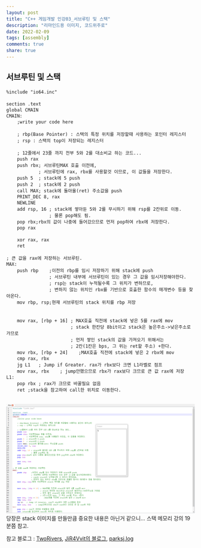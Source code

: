 ```yaml
---
layout: post
title: "C++ 게임개발 인강03_서브루틴 및 스택"
description: "리마인드용 이미지, 코드위주로"
date: 2022-02-09
tags: [assembly]
comments: true
share: true
---
```

## 서브루틴 및 스택
```
%include "io64.inc"

section .text
global CMAIN
CMAIN:
    ;write your code here
    
    ; rbp(Base Pointer) : 스택의 특정 위치를 저장할때 사용하는 포인터 레지스터
    ; rsp : 스택의 top이 저장되는 레지스터

    ; 12줄에서 23줄 까지 전부 5와 2를 대소비교 하는 코드...
    push rax
    push rbx; 서브루틴MAX 호출 이전에, 
            ; 서브루틴에 rax, rbx를 사용할것 이므로, 이 값들을 저장한다.
    push 5  ; stack에 5 push
    push 2  ; stack에 2 push
    call MAX; stack에 돌아올(ret) 주소값을 push
    PRINT_DEC 8, rax
    NEWLINE
    add rsp, 16 ; stack에 쌓아둔 5와 2를 무시하기 위해 rsp를 2칸위로 이동.
                ; 물론 pop해도 됨.
    pop rbx;rbx의 값이 나중에 들어갔으므로 먼저 pop하여 rbx에 저장한다. 
    pop rax
    
    xor rax, rax
    ret
    
; 큰 값을 rax에 저장하는 서브루틴.
MAX:
    push rbp    ;이전의 rbp를 임시 저장하기 위해 stack에 push
                ; 서브루틴 내부에 서브루틴이 있는 경우 그 값을 임시저장해야한다.
                ; rsp는 stack이 누적될수록 그 위치가 변하므로, 
                ; 변하지 않는 위치인 rbx를 기반으로 호출한 함수의 매개변수 등을 찾아온다.
    mov rbp, rsp;현재 서브루틴의 stack 위치를 rbp 저장
    

    mov rax, [rbp + 16] ; MAX호출 직전에 stack에 넣은 5를 rax에 mov
                        ; stack 한칸당 8bit이고 stack은 높은주소->낮은주소로 가므로
                        ; 먼저 쌓인 stack의 값을 가져오기 위해서는 
                        ; 2칸(1칸은 bps, 그 위는 ret할 주소) +한다.
    mov rbx, [rbp + 24]    ;MAX호출 직전에 stack에 넣은 2 rbx에 mov
    cmp rax, rbx
    jg L1   ; Jump if Greater. rax가 rbx보다 크면 L1라벨로 점프
    mov rax, rbx    ; jump안했으므로 rbx가 rax보다 크므로 큰 값 rax에 저장
L1:
    pop rbx ; rax가 크므로 바꿀필요 없음
    ret ;stack을 참고하여 call한 위치로 이동한다. 
    
```
![코드 이미지](\images\game_cpp\assembly08.png)
당장은 stack 이미지를 만들만큼 중요한 내용은 아닌거 같으니... 스택 메모리 강의 19분쯤 참고.

참고 블로그 : [TwoRivers](https://m.blog.naver.com/PostView.naver?isHttpsRedirect=true&blogId=krquddnr37&logNo=20191417881), [JiR4Vvit의 블로그](https://jiravvit.tistory.com/87), [parksj.log](https://velog.io/@parksj3205/Assembly-%EB%A0%88%EC%A7%80%EC%8A%A4%ED%84%B0)